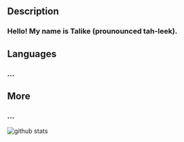 ## Description
### Hello! My name is Talike (prounounced tah-leek).

## Languages
### ...

## More
### ...

<img align="left" alt="github stats" src="https://github-readme-stats.vercel.app/api?username=TahBee03&show_icons=true&high_border=true&theme=onedark">